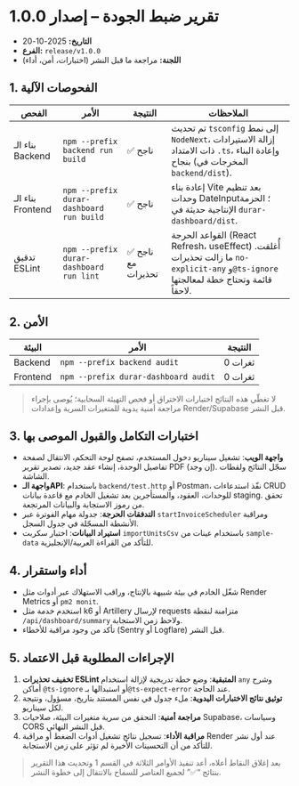 # تقرير ضبط الجودة – إصدار 1.0.0

- **التاريخ:** 2025-10-20
- **الفرع:** `release/v1.0.0`
- **اللجنة:** مراجعة ما قبل النشر (اختبارات، أمن، أداء)

## 1. الفحوصات الآلية

| الفحص | الأمر | النتيجة | الملاحظات |
|-------|-------|---------|-----------|
| بناء الـ Backend | `npm --prefix backend run build` | ✅ ناجح | تم تحديث `tsconfig` إلى نمط `NodeNext`، إزالة الاستيرادات ذات الامتداد `.ts`، وإعادة البناء بنجاح (المخرجات في `backend/dist`). |
| بناء الـ Frontend | `npm --prefix durar-dashboard run build` | ✅ ناجح | إعادة بناء Vite بعد تنظيم وحدات DateInput؛ الحزمة الإنتاجية حديثة في `durar-dashboard/dist`. |
| تدقيق ESLint | `npm --prefix durar-dashboard run lint` | ✅ ناجح مع تحذيرات | القواعد الحرجة (React Refresh، useEffect) أُغلقت. ما زالت تحذيرات `no-explicit-any` و`@ts-ignore` قائمة وتحتاج خطة لمعالجتها لاحقاً. |

## 2. الأمن

| البيئة | الأمر | النتيجة |
|--------|-------|---------|
| Backend | `npm --prefix backend audit` | 0 ثغرات |
| Frontend | `npm --prefix durar-dashboard audit` | 0 ثغرات |

> لا تغطّي هذه النتائج اختبارات الاختراق أو فحص التهيئة السحابية؛ يُوصى بإجراء مراجعة أمنية يدوية للمتغيرات السرية وإعدادات Render/Supabase قبل النشر.

## 3. اختبارات التكامل والقبول الموصى بها

- **واجهة الويب**: تشغيل سيناريو دخول المستخدم، تصفح لوحة التحكم، الانتقال لصفحة تفاصيل الوحدة، إنشاء عقد جديد، تصدير تقرير PDF (إن وجد). سجّل النتائج ولقطات الشاشة.
- **واجهة الـAPI**: باستخدام `backend/test.http` أو Postman، نفّذ استدعاءات CRUD للوحدات، العقود، والمستأجرين بعد تشغيل الخادم مع قاعدة بيانات staging. تحقق من رموز الاستجابة والبيانات المرتجعة.
- **التدفقات الحرجة**: جدولة مهام الفوترة عبر `startInvoiceScheduler` ومراقبة الأنشطة المسجّلة في جدول السجل.
- **استيراد البيانات**: اختبار سكربت `importUnitsCsv` باستخدام عينات من `sample-data` للتأكد من القراءة العربية/الإنجليزية.

## 4. أداء واستقرار

- شغّل الخادم في بيئة شبيهة بالإنتاج، وراقب الاستهلاك عبر أدوات مثل Render Metrics أو `pm2 monit`.
- استخدم خدمة مثل k6 أو Artillery لإرسال requests متزامنة لنقطة `/api/dashboard/summary` ولاحظ زمن الاستجابة.
- تأكد من وجود مراقبة للأخطاء (Sentry أو Logflare) قبل النشر.

## 5. الإجراءات المطلوبة قبل الاعتماد

1. **تخفيف تحذيرات ESLint المتبقية**: وضع خطة تدريجية لإزالة استخدام `any` وشرح أماكن `@ts-ignore` أو استبدالها بـ`@ts-expect-error` عند الحاجة.
2. **توثيق نتائج الاختبارات اليدوية**: ملء جدول في نفس المستند بتاريخ، مسؤول، ونتيجة لكل سيناريو.
3. **مراجعة أمنية**: التحقق من سرية متغيرات البيئة، صلاحيات Supabase، وسياسات CORS قبل النشر النهائي.
4. **مراقبة الأداء**: تسجيل نتائج تشغيل أدوات الضغط أو مراقبة Render عند أول نشر للتأكد من أن التحسينات الأخيرة لم تؤثر على زمن الاستجابة.

> بعد إغلاق النقاط أعلاه، أعد تنفيذ الأوامر الثلاثة في القسم 1 وتحديث هذا التقرير بنتائج “✅” لجميع العناصر للسماح بالانتقال إلى خطوة النشر.
